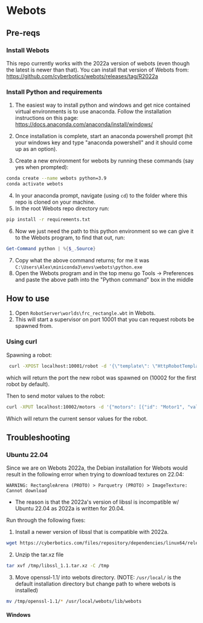 # Webots

## Pre-reqs

### Install Webots

This repo currently works with the 2022a version of webots (even though the latest is newer than that). You can install that version of Webots from:
https://github.com/cyberbotics/webots/releases/tag/R2022a

### Install Python and requirements

1. The easiest way to install python and windows and get nice contained virtual environments is to use anaconda. Follow the installation instructions on this page: https://docs.anaconda.com/anaconda/install/windows/

2. Once installation is complete, start an anaconda powershell prompt (hit your windows key and type "anaconda powershell" and it should come up as an option).
3. Create a new environment for webots by running these commands (say yes when prompted):

```bash
conda create --name webots python=3.9
conda activate webots
```

4. In your anaconda prompt, navigate (using `cd`) to the folder where this repo is cloned on your machine.
5. In the root Webots repo directory run:

```bash
pip install -r requirements.txt
```

6. Now we just need the path to this python environment so we can give it to the Webots program, to find that out, run:

```powershell
Get-Command python | %{$_.Source}
```

7. Copy what the above command returns; for me it was `C:\Users\Alex\miniconda3\envs\webots\python.exe`
8. Open the Webots program and in the top menu go Tools -> Preferences and paste the above path into the "Python command" box in the middle

## How to use

1.  Open `RobotServer\worlds\frc_rectangle.wbt` in Webots.
2.  This will start a supervisor on port 10001 that you can request robots be spawned from.

### Using curl

Spawning a robot:

```bash
 curl -XPOST localhost:10001/robot -d '{\"template\": \"HttpRobotTemplate\"}' --header "Content-Type: application/json"
```

which will return the port the new robot was spawned on (10002 for the first robot by default).

Then to send motor values to the robot:

```bash
curl -XPUT localhost:10002/motors -d '{"motors": [{"id": "Motor1", "val": 1.0}]}' --header "Content-Type: application/json"
```

Which will return the current sensor values for the robot.

## Troubleshooting
### Ubuntu 22.04

Since we are on Webots 2022a, the Debian installation for Webots would result in the following error when trying to download textures on 22.04:
```
WARNING: RectangleArena (PROTO) > Parquetry (PROTO) > ImageTexture: Cannot download
```
- The reason is that the 2022a's version of libssl is incompatible w/ Ubuntu 22.04 as 2022a is written for 20.04. 

Run through the following fixes:

1. Install a newer version of libssl that is compatible with 2022a.
```bash
wget https://cyberbotics.com/files/repository/dependencies/linux64/release/libssl_1.1.tar.xz -O /tmp/libssl_1.1.tar.xz
```

2. Unzip the tar.xz file
```bash
tar xvf /tmp/libssl_1.1.tar.xz -C /tmp
```

3. Move openssl-1.1/ into webots directory. (NOTE:  `/usr/local/` is the default installation directory but change path to where webots is installed)
```bash
mv /tmp/openssl-1.1/* /usr/local/webots/lib/webots
```
#### Windows

